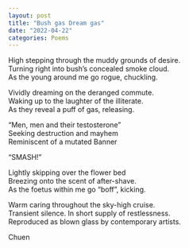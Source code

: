 ```yaml
---
layout: post
title: "Bush gas Dream gas"
date: "2022-04-22"
categories: Poems
---
```


  
  
  
High stepping through the muddy grounds of desire.  
Turning right into bush’s concealed smoke cloud.  
As the young around me go rogue, chuckling.  
  
Vividly dreaming on the deranged commute.  
Waking up to the laughter of the illiterate.  
As they reveal a puff of gas, releasing.  
  
“Men, men and their testosterone”  
Seeking destruction and mayhem  
Reminiscent of a mutated Banner  
  
“SMASH!”  
  
Lightly skipping over the flower bed  
Breezing onto the scent of after-shave.  
As the foetus within me go “boff”, kicking.  
  
Warm caring throughout the sky-high cruise.  
Transient silence. In short supply of restlessness.  
Reproduced as blown glass by contemporary artists.   
  
  
  

Chuen

